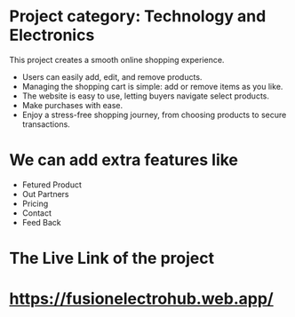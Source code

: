 # Project category: Technology and Electronics

This project creates a smooth online shopping experience. 

- Users can easily add, edit, and remove products. 
- Managing the shopping cart is simple: add or remove items as you like. 
- The website is easy to use, letting buyers navigate select products.
- Make purchases with ease. 
- Enjoy a stress-free shopping journey, from choosing products to secure transactions.

# We can add extra features like

- Fetured Product
- Out Partners 
- Pricing
- Contact
- Feed Back

# The Live Link of the project

# **https://fusionelectrohub.web.app/**

